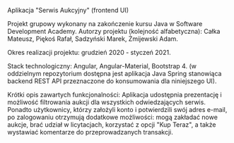 Aplikacja "Serwis Aukcyjny" (frontend UI)

Projekt grupowy wykonany na zakończenie kursu Java w Software Development Academy. Autorzy
projektu (kolejność alfabetyczna): Całka Mateusz, Piękoś Rafał, Sadzyński Marek, Żmijewski
Adam.

Okres realizacji projektu: grudzień 2020 - styczeń 2021.

Stack technologiczny: Angular, Angular-Material, Bootstrap 4.
(w oddzielnym repozytorium dostępna jest aplikacja Java Spring stanowiąca backend REST 
API przeznaczone do konsumowania dla niniejszego UI).

Krótki opis zawartych funkcjonalności:
Aplikacja udostępnia prezentację i możliwość filtrowania aukcji dla wszystkich
odwiedzających serwis. Ponadto użytkownicy, którzy założyli konto i potwierdzili swój
adres e-mail, po zalogowaniu otrzymują dodatkowe możliwości: mogą zakładać nowe aukcje,
brać udział w licytacjach, korzystać z opcji "Kup Teraz", a także wystawiać komentarze do
przeprowadzanych transakcji.
